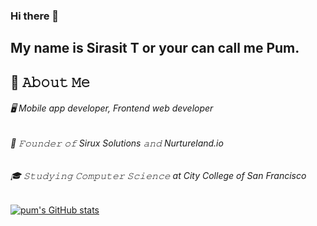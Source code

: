 ### Hi there 👋

## My name is Sirasit T  or your can call me Pum.

## 📖 𝙰𝚋𝚘𝚞𝚝 𝙼𝚎

###### 🖥 Mobile app developer, Frontend web developer
###### 💼 𝙵𝚘𝚞𝚗𝚍𝚎𝚛 𝚘𝚏 Sirux Solutions 𝚊𝚗𝚍 Nurtureland.io
###### 🎓 𝚂𝚝𝚞𝚍𝚢𝚒𝚗𝚐  𝙲𝚘𝚖𝚙𝚞𝚝𝚎𝚛 𝚂𝚌𝚒𝚎𝚗𝚌𝚎 at City College of San Francisco



[![pum's GitHub stats](https://github-readme-stats.vercel.app/api?username=hisnameispum)](https://github.com/anuraghazra/github-readme-stats)


<!--

**hisnameispum/hisnameispum** is a ✨ _special_ ✨ repository because its `README.md` (this file) appears on your GitHub profile.

Here are some ideas to get you started:


- 🔭 I’m currently working on ...
- 🌱 I’m currently learning ...
- 👯 I’m looking to collaborate on ...
- 🤔 I’m looking for help with ...
- 💬 Ask me about ...
- 📫 How to reach me: ...
- 😄 Pronouns: ...
- ⚡ Fun fact: ...
-->

